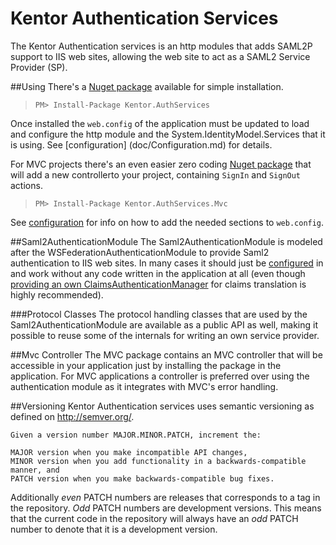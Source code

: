 Kentor Authentication Services
=============

The Kentor Authentication services is an http modules that adds 
SAML2P support to IIS web sites, allowing the web site to act as a
SAML2 Service Provider (SP).

##Using
There's a [Nuget package](https://www.nuget.org/packages/Kentor.AuthServices/) available 
for simple installation.

> `PM> Install-Package Kentor.AuthServices`

Once installed the `web.config` of the application must be updated to load and configure
the http module and the System.IdentityModel.Services that it is using. See [configuration]
(doc/Configuration.md) for details.

For MVC projects there's an even easier zero coding 
[Nuget package](https://www.nuget.org/packages/Kentor.AuthServices.Mvc/) that will add a 
new controllerto your project, containing `SignIn` and `SignOut` actions.

> `PM> Install-Package Kentor.AuthServices.Mvc`

See [configuration](doc/Configuration.md) for info on how to add the needed sections to `web.config`.

##Saml2AuthenticationModule
The Saml2AuthenticationModule is modeled after the WSFederationAuthenticationModule
to provide Saml2 authentication to IIS web sites. In many cases it should just be
[configured](doc/Configuration.md) in and work without any code written in the application 
at all (even though [providing an own ClaimsAuthenticationManager](doc/ClaimsAuthenticationManager.md)
for claims translation is highly recommended).

###Protocol Classes
The protocol handling classes that are used by the Saml2AuthenticationModule are available
as a public API as well, making it possible to reuse some of the internals for writing
an own service provider.

##Mvc Controller
The MVC package contains an MVC controller that will be accessible in your application just
by installing the package in the application. For MVC applications a controller is preferred
over using the authentication module as it integrates with MVC's error handling.

##Versioning
Kentor Authentication services uses semantic versioning as defined on http://semver.org/.

    Given a version number MAJOR.MINOR.PATCH, increment the:

    MAJOR version when you make incompatible API changes,
    MINOR version when you add functionality in a backwards-compatible manner, and
    PATCH version when you make backwards-compatible bug fixes.

Additionally *even* PATCH numbers are releases that corresponds to a tag in the 
repository. *Odd* PATCH numbers are development versions. This means that the 
current code in the repository will always have an *odd* PATCH number to denote that 
it is a development version.
